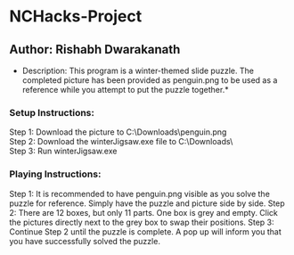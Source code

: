 # NCHacks-Project

## Author: Rishabh Dwarakanath

* Description: This program is a winter-themed slide puzzle. The completed picture has been provided as penguin.png to be used as a reference while you attempt to put the puzzle together.*

### Setup Instructions: 

Step 1: Download the picture to C:\Downloads\penguin.png <br>
Step 2: Download the winterJigsaw.exe file to C:\Downloads\ <br>
Step 3: Run winterJigsaw.exe

### Playing Instructions:

Step 1: It is recommended to have penguin.png visible as you solve the puzzle for reference. Simply have the puzzle and picture side by side.
Step 2: There are 12 boxes, but only 11 parts. One box is grey and empty. Click the pictures directly next to the grey box to swap their positions.
Step 3: Continue Step 2 until the puzzle is complete. A pop up will inform you that you have successfully solved the puzzle.
